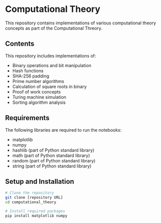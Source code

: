 # Computational Theory

This repository contains implementations of various computational theory concepts as part of the Computational Threory.

## Contents

This repository includes implementations of:
- Binary operations and bit manipulation
- Hash functions
- SHA-256 padding
- Prime number algorithms
- Calculation of square roots in binary
- Proof of work concepts
- Turing machine simulation
- Sorting algorithm analysis

## Requirements

The following libraries are required to run the notebooks:
- matplotlib
- numpy
- hashlib (part of Python standard library)
- math (part of Python standard library)
- random (part of Python standard library)
- string (part of Python standard library)

## Setup and Installation

```bash
# Clone the repository
git clone [repository URL]
cd computational_theory

# Install required packages
pip install matplotlib numpy